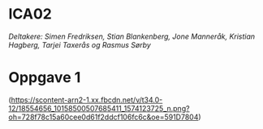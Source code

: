 # ICA02


*Deltakere: Simen Fredriksen, Stian Blankenberg, Jone Manneråk, Kristian Hagberg, Tarjei Taxerås og Rasmus Sørby*


# Oppgave 1

(https://scontent-arn2-1.xx.fbcdn.net/v/t34.0-12/18554656_10158500507685411_1574123725_n.png?oh=728f78c15a60cee0d61f2ddcf106fc6c&oe=591D7804)
